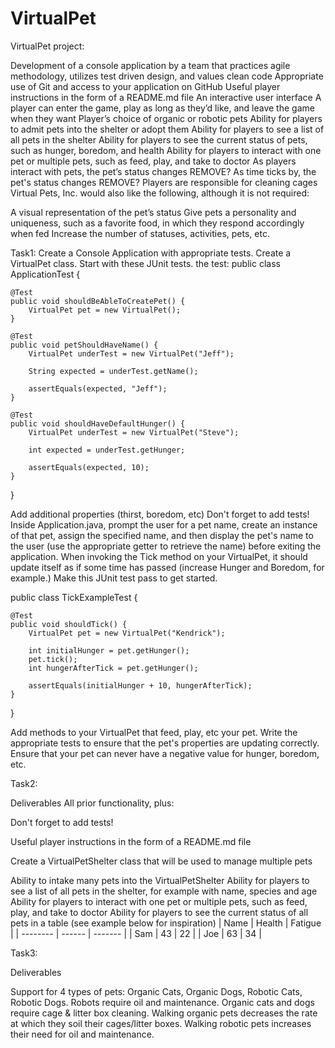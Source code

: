 # VirtualPet
VirtualPet project:

Development of a console application by a team that practices agile methodology, utilizes test driven design, and values clean code
Appropriate use of Git and access to your application on GitHub
Useful player instructions in the form of a README.md file
An interactive user interface
A player can enter the game, play as long as they’d like, and leave the game when they want
Player’s choice of organic or robotic pets
Ability for players to admit pets into the shelter or adopt them
Ability for players to see a list of all pets in the shelter
Ability for players to see the current status of pets, such as hunger, boredom, and health
Ability for players to interact with one pet or multiple pets, such as feed, play, and take to doctor
As players interact with pets, the pet’s status changes
REMOVE? As time ticks by, the pet's status changes
REMOVE? Players are responsible for cleaning cages
Virtual Pets, Inc. would also like the following, although it is not required:

A visual representation of the pet’s status
Give pets a personality and uniqueness, such as a favorite food, in which they respond accordingly when fed
Increase the number of statuses, activities, pets, etc.

Task1:
Create a Console Application with appropriate tests.
Create a VirtualPet class.
Start with these JUnit tests.
the test:
public class ApplicationTest {

    @Test
    public void shouldBeAbleToCreatePet() {
        VirtualPet pet = new VirtualPet();
    }

    @Test
    public void petShouldHaveName() {
        VirtualPet underTest = new VirtualPet("Jeff");

        String expected = underTest.getName();

        assertEquals(expected, "Jeff");
    }

    @Test
    public void shouldHaveDefaultHunger() {
        VirtualPet underTest = new VirtualPet("Steve");

        int expected = underTest.getHunger;

        assertEquals(expected, 10);
    }
}


Add additional properties (thirst, boredom, etc)
Don't forget to add tests!
Inside Application.java, prompt the user for a pet name, create an instance of that pet, assign the specified name, and then display the pet's name to the user (use the appropriate getter to retrieve the name) before exiting the application.
When invoking the Tick method on your VirtualPet, it should update itself as if some time has passed (increase Hunger and Boredom, for example.)
Make this JUnit test pass to get started.

public class TickExampleTest {

    @Test
    public void shouldTick() {
        VirtualPet pet = new VirtualPet("Kendrick");

        int initialHunger = pet.getHunger();
        pet.tick();
        int hungerAfterTick = pet.getHunger();

        assertEquals(initialHunger + 10, hungerAfterTick);
    }
}

Add methods to your VirtualPet that feed, play, etc your pet.
Write the appropriate tests to ensure that the pet's properties are updating correctly.
Ensure that your pet can never have a negative value for hunger, boredom, etc.


Task2:

Deliverables
All prior functionality, plus:

Don't forget to add tests!

Useful player instructions in the form of a README.md file

Create a VirtualPetShelter class that will be used to manage multiple pets

Ability to intake many pets into the VirtualPetShelter
Ability for players to see a list of all pets in the shelter, for example with name, species and age
Ability for players to interact with one pet or multiple pets, such as feed, play, and take to doctor
Ability for players to see the current status of all pets in a table (see example below for inspiration)
| Name     | Health | Fatigue |
| -------- | ------ | ------- |
| Sam   | 43     | 22      |
| Joe | 63     | 34      |


Task3:

Deliverables

Support for 4 types of pets: Organic Cats, Organic Dogs, Robotic Cats, Robotic Dogs.
Robots require oil and maintenance.
Organic cats and dogs require cage & litter box cleaning.
Walking organic pets decreases the rate at which they soil their cages/litter boxes.
Walking robotic pets increases their need for oil and maintenance.
